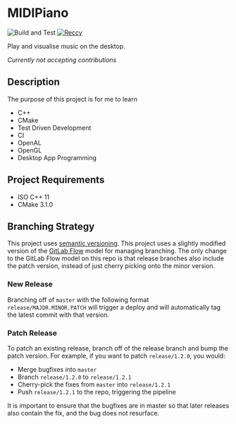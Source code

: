 # MIDIPiano
![Build and Test](https://github.com/Reccy/MIDIPiano/workflows/Build%20and%20Test/badge.svg) [![Reccy](https://img.shields.io/github/license/Reccy/MIDIPiano)](https://choosealicense.com/licenses/mit/)

Play and visualise music on the desktop.

*Currently not accepting contributions*

## Description
The purpose of this project is for me to learn
- C++
- CMake
- Test Driven Development
- CI
- OpenAL
- OpenGL
- Desktop App Programming

## Project Requirements
- ISO C++ 11
- CMake 3.1.0

## Branching Strategy
This project uses [semantic versioning](https://semver.org/).
This project uses a slightly modified version of the [GitLab Flow](https://docs.gitlab.com/ee/topics/gitlab_flow.html) model for managing branching.
The only change to the GitLab Flow model on this repo is that release branches also include the patch version, instead of just cherry picking onto the minor version.

### New Release
Branching off of `master` with the following format `release/MAJOR.MINOR.PATCH` will trigger a deploy and will automatically tag the latest commit with that version.

### Patch Release
To patch an existing release, branch off of the release branch and bump the patch version.
For example, if you want to patch `release/1.2.0`, you would:
- Merge bugfixes into `master`
- Branch `release/1.2.0` to `release/1.2.1`
- Cherry-pick the fixes from `master` into `release/1.2.1`
- Push `release/1.2.1` to the repo, triggering the pipeline

It is important to ensure that the bugfixes are in master so that later releases also contain the fix, and the bug does not resurface.
